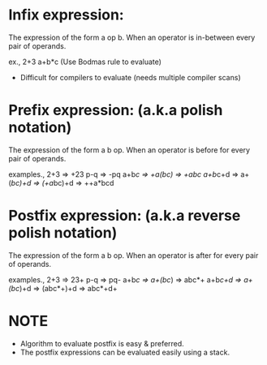 # Infix expression:

The expression of the form a op b. When an operator is in-between every pair of operands.

ex.,
2+3
a+b*c (Use Bodmas rule to evaluate)

- Difficult for compilers to evaluate (needs multiple compiler scans)


# Prefix expression: (a.k.a polish notation)
The expression of the form a b op. When an operator is before for every pair of operands.

examples.,
2+3 => +23
p-q => -pq
a+b*c => +a(*bc) => +a*bc
a+b*c+d => a+(*bc)+d => (+a*bc)+d => ++a*bcd


# Postfix expression: (a.k.a reverse polish notation)
The expression of the form a b op. When an operator is after for every pair of operands.

examples.,
2+3 => 23+
p-q => pq-
a+b*c => a+(bc*) => abc*+
a+b*c+d => a+(bc*)+d => (abc*+)+d => abc*+d+


# NOTE
- Algorithm to evaluate postfix is easy & preferred.
- The postfix expressions can be evaluated easily using a stack.
